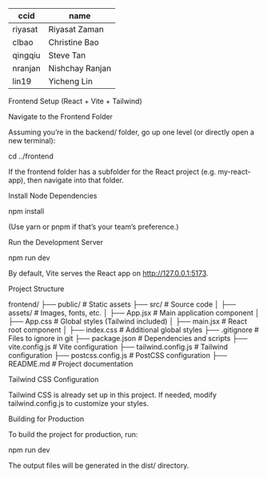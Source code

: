 |ccid|name|
|---|---|
|riyasat|Riyasat Zaman|
|clbao|Christine Bao|
|qingqiu|Steve Tan|
|nranjan|Nishchay Ranjan|
|lin19|Yicheng Lin|






Frontend Setup (React + Vite + Tailwind)

Navigate to the Frontend Folder

Assuming you’re in the backend/ folder, go up one level (or directly open a new terminal):

cd ../frontend

If the frontend folder has a subfolder for the React project (e.g. my-react-app), then navigate into that folder.

Install Node Dependencies

npm install

(Use yarn or pnpm if that’s your team’s preference.)

Run the Development Server

npm run dev

By default, Vite serves the React app on http://127.0.0.1:5173.

Project Structure

frontend/
  ├── public/              # Static assets
  ├── src/                 # Source code
  │   ├── assets/          # Images, fonts, etc.
  │   ├── App.jsx          # Main application component
  │   ├── App.css          # Global styles (Tailwind included)
  │   ├── main.jsx         # React root component
  │   ├── index.css        # Additional global styles
  ├── .gitignore           # Files to ignore in git
  ├── package.json         # Dependencies and scripts
  ├── vite.config.js       # Vite configuration
  ├── tailwind.config.js   # Tailwind configuration
  ├── postcss.config.js    # PostCSS configuration
  ├── README.md            # Project documentation

Tailwind CSS Configuration

Tailwind CSS is already set up in this project. If needed, modify tailwind.config.js to customize your styles.

Building for Production

To build the project for production, run:

npm run dev

The output files will be generated in the dist/ directory.
